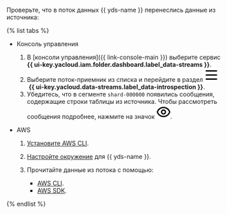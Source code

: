 Проверьте, что в поток данных {{ yds-name }} перенеслись данные из источника:

  {% list tabs %}

  * Консоль управления

      1. В [консоли управления]({{ link-console-main }}) выберите сервис **{{ ui-key.yacloud.iam.folder.dashboard.label_data-streams }}**.
      1. Выберите поток-приемник из списка и перейдите в раздел ![image](../../_assets/console-icons/bars.svg) **{{ ui-key.yacloud.data-streams.label_data-introspection }}**.
      1. Убедитесь, что в сегменте `shard-000000` появились сообщения, содержащие строки таблицы из источника. Чтобы рассмотреть сообщения подробнее, нажмите на значок ![image](../../_assets/console-icons/eye.svg).

  * AWS

      1. [Установите AWS CLI](https://docs.aws.amazon.com/cli/latest/userguide/getting-started-install.html).
      1. [Настройте окружение](../../data-streams/quickstart/index.md) для {{ yds-name }}.
      1. Прочитайте данные из потока с помощью:

          * [AWS CLI](../../data-streams/operations/aws-cli/get-records.md).
          * [AWS SDK](../../data-streams/operations/aws-sdk/get-records.md).

  {% endlist %}
